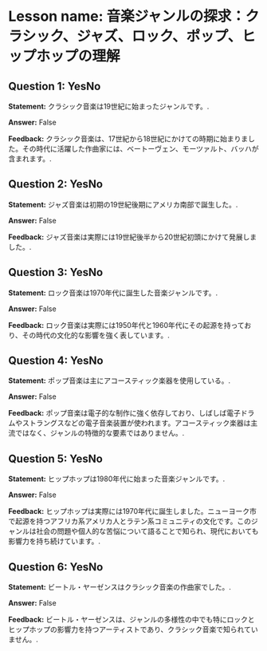 # Lesson name: 音楽ジャンルの探求：クラシック、ジャズ、ロック、ポップ、ヒップホップの理解

## Question 1: YesNo

**Statement:** クラシック音楽は19世紀に始まったジャンルです。.

**Answer:** False

**Feedback:**
クラシック音楽は、17世紀から18世紀にかけての時期に始まりました。その時代に活躍した作曲家には、ベートーヴェン、モーツァルト、バッハが含まれます。.


## Question 2: YesNo

**Statement:** ジャズ音楽は初期の19世紀後期にアメリカ南部で誕生した。.

**Answer:** False

**Feedback:**
ジャズ音楽は実際には19世紀後半から20世紀初頭にかけて発展しました。.


## Question 3: YesNo

**Statement:** ロック音楽は1970年代に誕生した音楽ジャンルです。.

**Answer:** False

**Feedback:**
ロック音楽は実際には1950年代と1960年代にその起源を持っており、その時代の文化的な影響を強く表しています。.


## Question 4: YesNo

**Statement:** ポップ音楽は主にアコースティック楽器を使用している。.

**Answer:** False

**Feedback:**
ポップ音楽は電子的な制作に強く依存しており、しばしば電子ドラムやストラングスなどの電子音楽装置が使われます。アコースティック楽器は主流ではなく、ジャンルの特徴的な要素ではありません。.


## Question 5: YesNo

**Statement:** ヒップホップは1980年代に始まった音楽ジャンルです。.

**Answer:** False

**Feedback:**
ヒップホップは実際には1970年代に誕生しました。ニューヨーク市で起源を持つアフリカ系アメリカ人とラテン系コミュニティの文化です。このジャンルは社会の問題や個人的な苦悩について語ることで知られ、現代においても影響力を持ち続けています。.


## Question 6: YesNo

**Statement:** ビートル・ヤーゼンスはクラシック音楽の作曲家でした。.

**Answer:** False

**Feedback:**
ビートル・ヤーゼンスは、ジャンルの多様性の中でも特にロックとヒップホップの影響力を持つアーティストであり、クラシック音楽で知られていません。.

